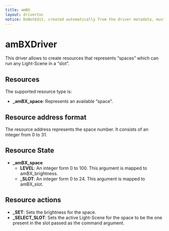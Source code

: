 ```yaml
---
title: amBX
layout: drivertoc
notice: DoNotEdit, created automatically from the driver metadata, must be updated on the driver itself
---
```

# amBXDriver

This driver allows to create resources that represents “spaces” which can run any Light-Scene in a “slot”.   


## Resources

The supported resource type is:

 + **\_amBX\_space**: Represents an available “space”.


## Resource address format

The resource address represents the space number. It consists of an integer from 0 to 31.  

## Resource State

 + **\_amBX\_space**
   - **LEVEL**: An integer form 0 to 100. This argument is mapped to amBX\_brightness. 
   - **\_SLOT**: An integer form 0 to 24. This argument is mapped to amBX\_slot.


## Resource actions

 + **\_SET**: Sets the brightness for the space. 
 + **\_SELECT\_SLOT**: Sets the active Light-Scene for the space to be the one present in the slot passed as the command argument. 
